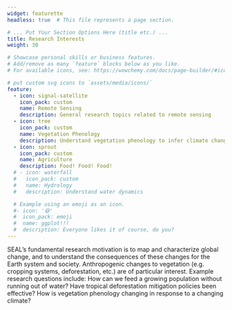 ```yaml
---
widget: featurette
headless: true  # This file represents a page section.

# ... Put Your Section Options Here (title etc.) ...
title: Research Interests
weight: 30

# Showcase personal skills or business features.
# Add/remove as many `feature` blocks below as you like.
# For available icons, see: https://wowchemy.com/docs/page-builder/#icons

# put custom svg icons to `assets/media/icons/`
feature:
  - icon: signal-satellite
    icon_pack: custom
    name: Remote Sensing
    description: General research topics related to remote sensing
  - icon: tree
    icon_pack: custom
    name: Vegetation Phenology
    description: Understand vegetation phenology to infer climate change
  - icon: sprout
    icon_pack: custom
    name: Agriculture
    description: Food! Food! Food!
  # - icon: waterfall
  #   icon_pack: custom
  #   name: Hydrology
  #   description: Understand water dynamics

  # Example using an emoji as an icon.
  #- icon: '😄'
  #  icon_pack: emoji
  #  name: ggplot!!!
  #  description: Everyone likes it of course, do you?
---
```


SEAL’s fundamental research motivation is to map and characterize global change, and to understand the consequences of these changes for the Earth system and society. Anthropogenic changes to vegetation (e.g. cropping systems, deforestation, etc.) are of particular interest. Example research questions include: How can we feed a growing population without running out of water? Have tropical deforestation mitigation policies been effective? How is vegetation phenology changing in response to a changing climate?

